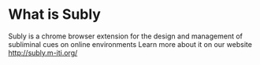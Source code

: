 # What is Subly
Subly is a chrome browser extension for the design and management of subliminal cues on online environments
Learn more about it on our website http://subly.m-iti.org/
